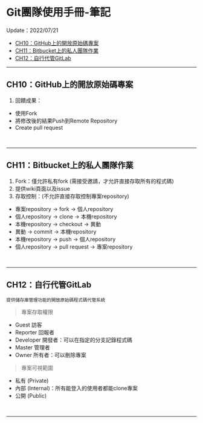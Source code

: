 # Git團隊使用手冊-筆記
Update：2022/07/21<br/>

* [CH10：GitHub上的開放原始碼專案](#ch10github上的開放原始碼專案)
* [CH11：Bitbucket上的私人團隊作業](#ch11bitbucket上的私人團隊作業)
* [CH12：自行代管GitLab](#ch12自行代管gitlab)

---

## CH10：GitHub上的開放原始碼專案

1. 回饋成果：
- 使用Fork
- 將修改後的結果Push到Remote Repository
- Create pull request

<br/>

---

## CH11：Bitbucket上的私人團隊作業

1. Fork：僅允許私有fork
(需接受邀請，才允許直接存取所有的程式碼)
2. 提供wiki頁面以及issue
3. 存取控制：(不允許直接存取控制專案repository)
- 專案repository -> fork -> 個人repository
- 個人repository -> clone -> 本機repository
- 本機repository -> checkout -> 異動
- 異動 -> commit -> 本機repository
- 本機repository -> push -> 個人repository
- 個人repository -> pull request -> 專案repository

<br/>

---

## CH12：自行代管GitLab

```
提供儲存庫管理功能的開放原始碼程式碼代管系統
```

> 專案存取權限
- Guest 訪客
- Reporter 回報者
- Developer 開發者：可以在指定的分支記錄程式碼
- Master 管理者
- Owner 所有者：可以刪除專案

> 專案可視範圍
- 私有 (Private)
- 內部 (Internal)：所有能登入的使用者都能clone專案
- 公開 (Public)

<br/>

---

